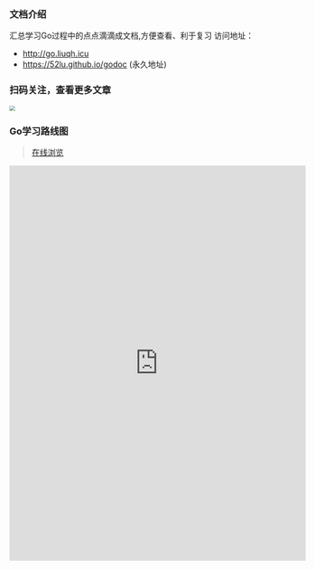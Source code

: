 ### 文档介绍
汇总学习Go过程中的点点滴滴成文档,方便查看、利于复习
访问地址：
- http://go.liuqh.icu
- https://52lu.github.io/godoc (永久地址)


### 扫码关注，查看更多文章
<img src="http://go.liuqh.icu/public/wxcode.png" style="zoom:60%;" />



### Go学习路线图
> [在线浏览](https://www.processon.com/view/link/606694e97d9c0829db6959d2)

<iframe id="embed_dom" name="embed_dom" frameborder="0" style="display:block;width:525px; height:700px;" src="https://www.processon.com/embed/5ddb804fe4b0f7888da76577"></iframe>





